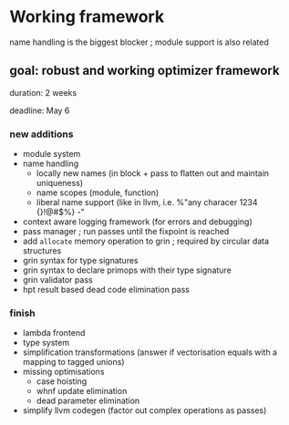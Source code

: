 # Working framework

name handling is the biggest blocker ; module support is also related

## goal: robust and working optimizer framework

duration: 2 weeks

deadline: May 6

### new additions
- module system
- name handling
  - locally new names (in block + pass to flatten out and maintain uniqueness)
  - name scopes (module, function)
  - liberal name support (like in llvm, i.e. %"any characer 1234 {}!@#$%} -"
- context aware logging framework (for errors and debugging)
- pass manager ; run passes until the fixpoint is reached
- add `allocate` memory operation to grin ; required by circular data structures
- grin syntax for type signatures
- grin syntax to declare primops with their type signature
- grin validator pass
- hpt result based dead code elimination pass

### finish
- lambda frontend
- type system
- simplification transformations (answer if vectorisation equals with a mapping to tagged unions)
- missing optimisations
  - case hoisting
  - whnf update elimination
  - dead parameter elimination
- simplify llvm codegen (factor out complex operations as passes)

